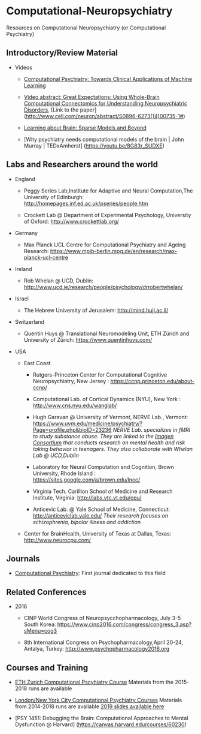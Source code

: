 # Computational-Neuropsychiatry
Resources on Computational Neuropsychiatry (or Computational Psychiatry)


Introductory/Review Material
--------------------

  * Videos

    - [Computational Psychiatry: Towards Clinical Applications of Machine Learning](https://youtu.be/ZWqKIf1lp60)
 
    - [Video abstract: Great Expectations: Using Whole-Brain Computational Connectomics for Understanding Neuropsychiatric Disorders](https://youtu.be/zQEwZRY1Nds),
    [Link to the paper] (http://www.cell.com/neuron/abstract/S0896-6273(14)00735-1#)

    - [Learning about Brain: Sparse Models and Beyond](https://youtu.be/mSklD5oEv0U) 

    - [Why psychiatry needs computational models of the brain | John Murray | TEDxAmherst] (https://youtu.be/8G83r_SUDXE)

Labs and Researchers around the world
-------------------------------------

* England
  
  - Peggy Series Lab,Institute for Adaptive and Neural Computation,The University of Edinburgh:  http://homepages.inf.ed.ac.uk/pseries/people.htm

  - Crockett Lab @ Department of Experimental Psychology, University of Oxford: http://www.crockettlab.org/

* Germany
  
  - Max Planck UCL Centre for Computational Psychiatry and Ageing Research: https://www.mpib-berlin.mpg.de/en/research/max-planck-ucl-centre

* Ireland
  
  - Rob Whelan @ UCD, Dublin: http://www.ucd.ie/research/people/psychology/drrobertwhelan/

* Israel

  - The Hebrew University of Jerusalem: http://mind.huji.ac.il/

* Switzerland

  - Quentin Huys @ Translational Neuromodeling Unit, ETH Zürich and University of Zürich: https://www.quentinhuys.com/

* USA
 
  - East Coast

     - Rutgers-Princeton Center for Computational Cognitive Neuropsychiatry, New Jersey : https://ccnp.princeton.edu/about-ccnp/

     - Computational Lab. of Cortical Dynamics (NYU), New York : http://www.cns.nyu.edu/wanglab/

     - Hugh Garavan @ University of Vermont, NERVE Lab.,  Vermont: https://www.uvm.edu/medicine/psychiatry/?Page=profile.php&bioID=23236
       *NERVE Lab. specializes in fMRI to study substance abuse. They are linked to the [Imagen Consortium](www.imagen-europe.com/en/consortium.ph) that conducts research on mental health and risk taking behavior in teenagers. They also collaborate with Whelan Lab @ UCD,Dublin*
   
     - Laboratory for Neural Computation and Cognition, Brown University,  Rhode Island : https://sites.google.com/a/brown.edu/lncc/

     - Virginia Tech. Carillion School of Medicine and Research Institute, Virginia: http://labs.vtc.vt.edu/cpu/
   
     - Anticevic Lab. @ Yale School of Medicine, Connecticut: http://anticeviclab.yale.edu/ *Their research focuses on schizophrenia, bipolar illness and addiction*

  - Center for BrainHealth, University of Texas at Dallas, Texas: http://www.neurocpu.com/
  
  

Journals
--------

* [Computational Psychiatry](http://computationalpsychiatry.org/#home): First journal dedicated to this field


Related Conferences
----------

* 2016

    - CINP World Congress of Neuropsycchopharmacology, July 3-5 South Korea: https://www.cinp2016.com/congress/congress_3.asp?sMenu=cog3
   
    - 8th International Congress on Psychopharmacology,April 20-24, Antalya, Turkey: http://www.psychopharmacology2016.org

Courses and Training
-------------------

* [ETH Zurich Computational Pscyhiatry Course](http://www.translationalneuromodeling.org/cpcourse/) Materials from the 2015-2018 runs are available

* [London/New York City Computational Psychiatry Courses](https://www.cpcourse.org/) Materials from 2014-2018 runs are available [2019 slides available here](https://drive.google.com/drive/folders/1yxevQ7LIXS117ewLPzVTa0vPx4U5EiBk)

* [PSY 1451: Debugging the Brain: Computational Approaches to Mental Dysfunction @ Harvard] (https://canvas.harvard.edu/courses/60230)
